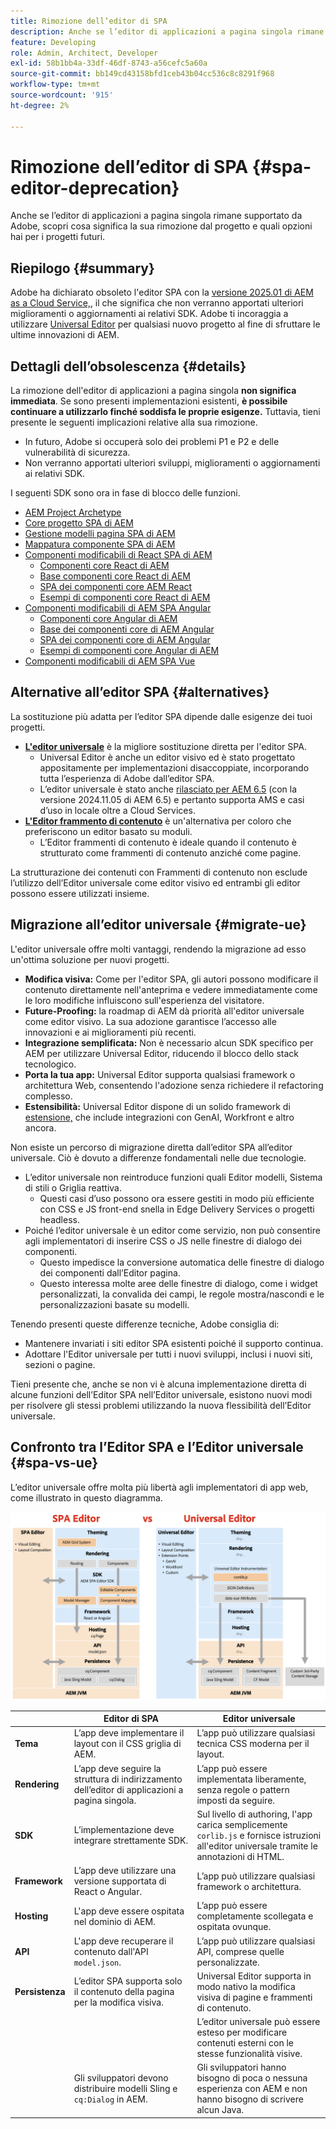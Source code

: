 ```yaml
---
title: Rimozione dell’editor di SPA
description: Anche se l’editor di applicazioni a pagina singola rimane supportato da Adobe, scopri cosa significa la sua rimozione dal progetto e quali opzioni hai per i progetti futuri.
feature: Developing
role: Admin, Architect, Developer
exl-id: 58b1bb4a-33df-46df-8743-a56cefc5a60a
source-git-commit: bb149cd43158bfd1ceb43b04cc536c8c8291f968
workflow-type: tm+mt
source-wordcount: '915'
ht-degree: 2%

---
```



# Rimozione dell’editor di SPA {#spa-editor-deprecation}

Anche se l’editor di applicazioni a pagina singola rimane supportato da Adobe, scopri cosa significa la sua rimozione dal progetto e quali opzioni hai per i progetti futuri.

## Riepilogo {#summary}

Adobe ha dichiarato obsoleto l&#39;editor SPA con la [versione 2025.01 di AEM as a Cloud Service,](/help/release-notes/release-notes-cloud/2025/release-notes-2025-1-0.md#spa-editor), il che significa che non verranno apportati ulteriori miglioramenti o aggiornamenti ai relativi SDK. Adobe ti incoraggia a utilizzare [Universal Editor](/help/implementing/universal-editor/introduction.md) per qualsiasi nuovo progetto al fine di sfruttare le ultime innovazioni di AEM.

## Dettagli dell’obsolescenza {#details}

La rimozione dell&#39;editor di applicazioni a pagina singola **non significa immediata**. Se sono presenti implementazioni esistenti, **è possibile continuare a utilizzarlo finché soddisfa le proprie esigenze.** Tuttavia, tieni presente le seguenti implicazioni relative alla sua rimozione.

* In futuro, Adobe si occuperà solo dei problemi P1 e P2 e delle vulnerabilità di sicurezza.
* Non verranno apportati ulteriori sviluppi, miglioramenti o aggiornamenti ai relativi SDK.

I seguenti SDK sono ora in fase di blocco delle funzioni.

* [AEM Project Archetype](https://github.com/adobe/aem-project-archetype/)
* [Core progetto SPA di AEM](https://github.com/adobe/aem-spa-project-core)
* [Gestione modelli pagina SPA di AEM](https://github.com/adobe/aem-spa-page-model-manager)
* [Mappatura componente SPA di AEM](https://github.com/adobe/aem-spa-component-mapping)
* [Componenti modificabili di React SPA di AEM](https://github.com/adobe/aem-react-editable-components)
   * [Componenti core React di AEM](https://github.com/adobe/aem-react-core-wcm-components)
   * [Base componenti core React di AEM](https://github.com/adobe/aem-react-core-wcm-components-base)
   * [SPA dei componenti core AEM React](https://github.com/adobe/aem-react-core-wcm-components-spa)
   * [Esempi di componenti core React di AEM](https://github.com/adobe/aem-react-core-wcm-components-examples)
* [Componenti modificabili di AEM SPA Angular](https://github.com/adobe/aem-angular-editable-components)
   * [Componenti core Angular di AEM](https://github.com/adobe/aem-angular-core-wcm-components)
   * [Base dei componenti core di AEM Angular](https://github.com/adobe/aem-angular-core-wcm-components-base)
   * [SPA dei componenti core di AEM Angular](https://github.com/adobe/aem-angular-core-wcm-components-spa)
   * [Esempi di componenti core Angular di AEM](https://github.com/adobe/aem-angular-core-wcm-components-examples)
* [Componenti modificabili di AEM SPA Vue](https://github.com/mavicellc/aem-vue-editable-components)

## Alternative all’editor SPA {#alternatives}

La sostituzione più adatta per l’editor SPA dipende dalle esigenze dei tuoi progetti.

* **[L&#39;editor universale](https://www.aem.live/docs/aem-authoring)** è la migliore sostituzione diretta per l&#39;editor SPA.
   * Universal Editor è anche un editor visivo ed è stato progettato appositamente per implementazioni disaccoppiate, incorporando tutta l’esperienza di Adobe dall’editor SPA.
   * L’editor universale è stato anche [rilasciato per AEM 6.5](https://experienceleague.adobe.com/it/docs/experience-manager-65/content/implementing/developing/headless/universal-editor/introduction) (con la versione 2024.11.05 di AEM 6.5) e pertanto supporta AMS e casi d’uso in locale oltre a Cloud Services.
* **[L&#39;Editor frammento di contenuto](/help/assets/content-fragments/content-fragments-managing.md)** è un&#39;alternativa per coloro che preferiscono un editor basato su moduli.
   * L’Editor frammenti di contenuto è ideale quando il contenuto è strutturato come frammenti di contenuto anziché come pagine.

La strutturazione dei contenuti con Frammenti di contenuto non esclude l’utilizzo dell’Editor universale come editor visivo ed entrambi gli editor possono essere utilizzati insieme.

## Migrazione all’editor universale {#migrate-ue}

L&#39;editor universale offre molti vantaggi, rendendo la migrazione ad esso un&#39;ottima soluzione per nuovi progetti.

* **Modifica visiva:** Come per l&#39;editor SPA, gli autori possono modificare il contenuto direttamente nell&#39;anteprima e vedere immediatamente come le loro modifiche influiscono sull&#39;esperienza del visitatore.
* **Future-Proofing:** la roadmap di AEM dà priorità all&#39;editor universale come editor visivo. La sua adozione garantisce l’accesso alle innovazioni e ai miglioramenti più recenti.
* **Integrazione semplificata:** Non è necessario alcun SDK specifico per AEM per utilizzare Universal Editor, riducendo il blocco dello stack tecnologico.
* **Porta la tua app:** Universal Editor supporta qualsiasi framework o architettura Web, consentendo l&#39;adozione senza richiedere il refactoring complesso.
* **Estensibilità:** Universal Editor dispone di un solido framework di [estensione,](/help/implementing/universal-editor/extending.md) che include integrazioni con GenAI, Workfront e altro ancora.

Non esiste un percorso di migrazione diretta dall’editor SPA all’editor universale. Ciò è dovuto a differenze fondamentali nelle due tecnologie.

* L’editor universale non reintroduce funzioni quali Editor modelli, Sistema di stili o Griglia reattiva.
   * Questi casi d’uso possono ora essere gestiti in modo più efficiente con CSS e JS front-end snella in Edge Delivery Services o progetti headless.
* Poiché l’editor universale è un editor come servizio, non può consentire agli implementatori di inserire CSS o JS nelle finestre di dialogo dei componenti.
   * Questo impedisce la conversione automatica delle finestre di dialogo dei componenti dall’Editor pagina.
   * Questo interessa molte aree delle finestre di dialogo, come i widget personalizzati, la convalida dei campi, le regole mostra/nascondi e le personalizzazioni basate su modelli.

Tenendo presenti queste differenze tecniche, Adobe consiglia di:

* Mantenere invariati i siti editor SPA esistenti poiché il supporto continua.
* Adottare l&#39;Editor universale per tutti i nuovi sviluppi, inclusi i nuovi siti, sezioni o pagine.

Tieni presente che, anche se non vi è alcuna implementazione diretta di alcune funzioni dell’Editor SPA nell’Editor universale, esistono nuovi modi per risolvere gli stessi problemi utilizzando la nuova flessibilità dell’Editor universale.

## Confronto tra l’Editor SPA e l’Editor universale {#spa-vs-ue}

L’editor universale offre molta più libertà agli implementatori di app web, come illustrato in questo diagramma.

![Architetture Universal Editor e SPA Editor confrontate](assets/spa-editor-vs-ue.png)

|  | Editor di SPA | Editor universale |
|---|---|---|
| **Tema** | L’app deve implementare il layout con il CSS griglia di AEM. | L’app può utilizzare qualsiasi tecnica CSS moderna per il layout. |
| **Rendering** | L’app deve seguire la struttura di indirizzamento dell’editor di applicazioni a pagina singola. | L’app può essere implementata liberamente, senza regole o pattern imposti da seguire. |
| **SDK** | L’implementazione deve integrare strettamente SDK. | Sul livello di authoring, l&#39;app carica semplicemente `corlib.js` e fornisce istruzioni all&#39;editor universale tramite le annotazioni di HTML. |
| **Framework** | L’app deve utilizzare una versione supportata di React o Angular. | L’app può utilizzare qualsiasi framework o architettura. |
| **Hosting** | L&#39;app deve essere ospitata nel dominio di AEM. | L’app può essere completamente scollegata e ospitata ovunque. |
| **API** | L&#39;app deve recuperare il contenuto dall&#39;API `model.json`. | L’app può utilizzare qualsiasi API, comprese quelle personalizzate. |
| **Persistenza** | L’editor SPA supporta solo il contenuto della pagina per la modifica visiva. | Universal Editor supporta in modo nativo la modifica visiva di pagine e frammenti di contenuto. |
|  |  | L’editor universale può essere esteso per modificare contenuti esterni con le stesse funzionalità visive. |
|  | Gli sviluppatori devono distribuire modelli Sling e `cq:Dialog` in AEM. | Gli sviluppatori hanno bisogno di poca o nessuna esperienza con AEM e non hanno bisogno di scrivere alcun Java. |
